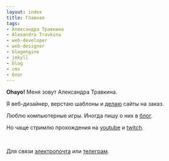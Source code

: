 ```yaml
---
layout: index
title: Главная
tags:
- Александра Травкина
- Alexandra Travkina
- web-developer
- web-designer
- blogengine
- jekyll
- blog
- cms
- блог
---
```


**Ohayo!** Меня зовут Александра Травкина.

Я веб-дизайнер, верстаю шаблоны и [делаю](/workshop/) сайты на заказ.

Люблю компьютерные игры. Иногда пишу о них в [блог](/blog/).

Но чаще стримлю прохождения на [youtube](https://www.youtube.com/sherrycubby) и [twitch](https://www.twitch.tv/sherrycubby).

<br>

Для связи [электропочта](mailto:hello@fixel.ru) или [телеграм](http://t.me/sashatravkina).
